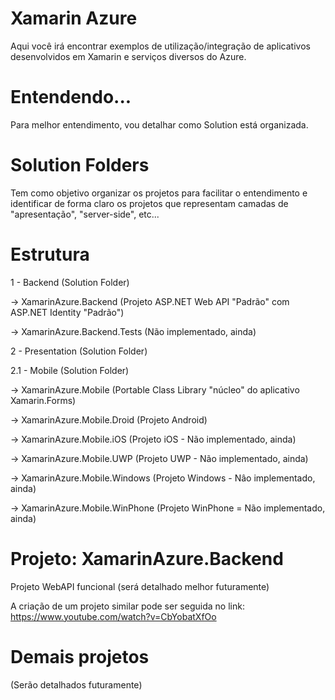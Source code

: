 
# Xamarin Azure

Aqui você irá encontrar exemplos de utilização/integração de aplicativos desenvolvidos em Xamarin e serviços diversos do Azure.

# Entendendo...

Para melhor entendimento, vou detalhar como Solution está organizada.

# Solution Folders

Tem como objetivo organizar os projetos para facilitar o entendimento e identificar de forma claro os projetos que representam camadas de "apresentação", "server-side", etc...

# Estrutura

1 - Backend (Solution Folder)

-> XamarinAzure.Backend (Projeto ASP.NET Web API "Padrão" com ASP.NET Identity "Padrão")

-> XamarinAzure.Backend.Tests (Não implementado, ainda)

2 - Presentation (Solution Folder)

2.1 - Mobile (Solution Folder)

-> XamarinAzure.Mobile (Portable Class Library "núcleo" do aplicativo Xamarin.Forms)

-> XamarinAzure.Mobile.Droid (Projeto Android)

-> XamarinAzure.Mobile.iOS (Projeto iOS - Não implementado, ainda)

-> XamarinAzure.Mobile.UWP (Projeto UWP - Não implementado, ainda)

-> XamarinAzure.Mobile.Windows (Projeto Windows - Nâo implementado, ainda)

-> XamarinAzure.Mobile.WinPhone (Projeto WinPhone = Não implementado, ainda)

# Projeto: XamarinAzure.Backend

Projeto WebAPI funcional (será detalhado melhor futuramente)

A criação de um projeto similar pode ser seguida no link: https://www.youtube.com/watch?v=CbYobatXfOo

# Demais projetos

(Serão detalhados futuramente)
